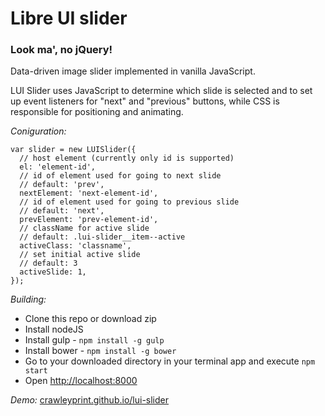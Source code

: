 # Libre UI slider

### Look ma', no jQuery!

Data-driven image slider implemented in vanilla JavaScript.

LUI Slider uses JavaScript to determine which slide is selected and to set up event listeners for "next" and "previous" buttons, while CSS is responsible for positioning and animating.

_Coniguration:_

    var slider = new LUISlider({
      // host element (currently only id is supported)
      el: 'element-id',
      // id of element used for going to next slide
      // default: 'prev',
      nextElement: 'next-element-id',
      // id of element used for going to previous slide
      // default: 'next',
      prevElement: 'prev-element-id',
      // className for active slide
      // default: .lui-slider__item--active
      activeClass: 'classname',
      // set initial active slide
      // default: 3
      activeSlide: 1,
    });

_Building:_

- Clone this repo or download zip
- Install nodeJS
- Install gulp - `npm install -g gulp`
- Install bower - `npm install -g bower`
- Go to your downloaded directory in your terminal app and execute `npm start`
- Open [http://localhost:8000](http://localhost:8000)

_Demo:_ [crawleyprint.github.io/lui-slider](crawleyprint.github.io/lui-slider)


